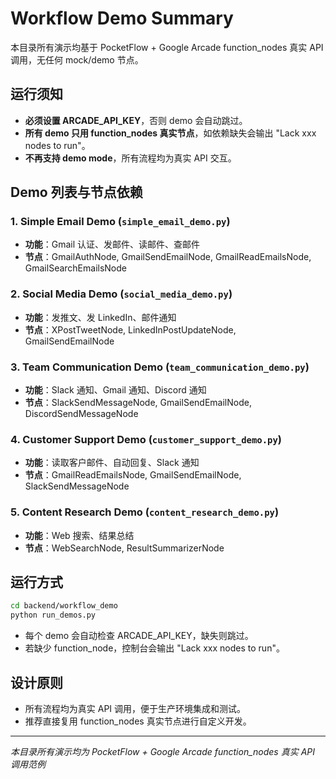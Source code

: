 # Workflow Demo Summary

本目录所有演示均基于 PocketFlow + Google Arcade function_nodes 真实 API 调用，无任何 mock/demo 节点。

## 运行须知

- **必须设置 ARCADE_API_KEY**，否则 demo 会自动跳过。
- **所有 demo 只用 function_nodes 真实节点**，如依赖缺失会输出 "Lack xxx nodes to run"。
- **不再支持 demo mode**，所有流程均为真实 API 交互。

## Demo 列表与节点依赖

### 1. Simple Email Demo (`simple_email_demo.py`)
- **功能**：Gmail 认证、发邮件、读邮件、查邮件
- **节点**：GmailAuthNode, GmailSendEmailNode, GmailReadEmailsNode, GmailSearchEmailsNode

### 2. Social Media Demo (`social_media_demo.py`)
- **功能**：发推文、发 LinkedIn、邮件通知
- **节点**：XPostTweetNode, LinkedInPostUpdateNode, GmailSendEmailNode

### 3. Team Communication Demo (`team_communication_demo.py`)
- **功能**：Slack 通知、Gmail 通知、Discord 通知
- **节点**：SlackSendMessageNode, GmailSendEmailNode, DiscordSendMessageNode

### 4. Customer Support Demo (`customer_support_demo.py`)
- **功能**：读取客户邮件、自动回复、Slack 通知
- **节点**：GmailReadEmailsNode, GmailSendEmailNode, SlackSendMessageNode

### 5. Content Research Demo (`content_research_demo.py`)
- **功能**：Web 搜索、结果总结
- **节点**：WebSearchNode, ResultSummarizerNode

## 运行方式

```bash
cd backend/workflow_demo
python run_demos.py
```

- 每个 demo 会自动检查 ARCADE_API_KEY，缺失则跳过。
- 若缺少 function_node，控制台会输出 "Lack xxx nodes to run"。

## 设计原则

- 所有流程均为真实 API 调用，便于生产环境集成和测试。
- 推荐直接复用 function_nodes 真实节点进行自定义开发。

---
*本目录所有演示均为 PocketFlow + Google Arcade function_nodes 真实 API 调用范例*